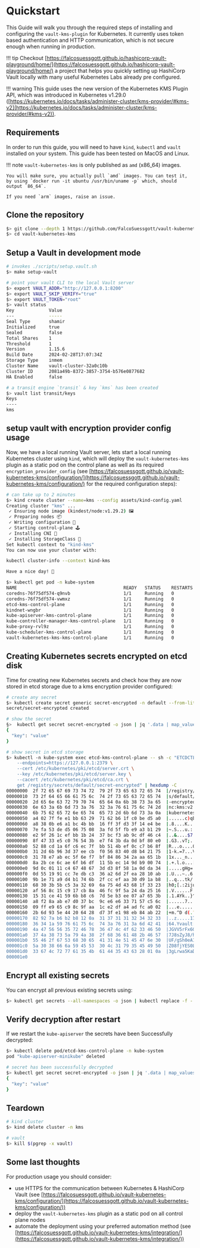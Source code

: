 # Quickstart
This Guide will walk you through the required steps of installing and configuring the `vault-kms-plugin` for Kubernetes. It currently uses token based authentication and HTTP communication, which is not secure enough when running in production.

!!! tip
    Checkout [https://falcosuessgott.github.io/hashicorp-vault-playground/home/](https://falcosuessgott.github.io/hashicorp-vault-playground/home/) a project that helps you quickly setting up HashiCorp Vault locally with many useful Kubernetes Labs already pre configured.

!!! warning
    This guide uses the new version of the Kubernetes KMS Plugin API, which was introduced in Kubernetes v1.29.0 ([https://kubernetes.io/docs/tasks/administer-cluster/kms-provider/#kms-v2](https://kubernetes.io/docs/tasks/administer-cluster/kms-provider/#kms-v2)).

## Requirements
In order to run this guide, you will need to have `kind`, `kubectl` and `vault` installed on your system. This guide has been tested on MacOS and Linux.

!!! note
    `vault-kubernetes-kms` is only published as `amd` (x86_64) images.
    
    You will make sure, you actually pull `amd` images. You can test it, by using `docker run -it ubuntu /usr/bin/uname -p` which, should output `86_64`.

    If you need `arm` images, raise an issue.

## Clone the repository
```bash
$> git clone --depth 1 https://github.com/FalcoSuessgott/vault-kubernetes-kms.git
$> cd vault-kubernetes-kms
```

## Setup a Vault in development mode
```bash
# invokes ./scripts/setup.vault.sh
$> make setup-vault

# point your vault CLI to the local Vault server
$> export VAULT_ADDR="http://127.0.0.1:8200"
$> export VAULT_SKIP_VERIFY="true"
$> export VAULT_TOKEN="root"
$> vault status
Key             Value
---             -----
Seal Type       shamir
Initialized     true
Sealed          false
Total Shares    1
Threshold       1
Version         1.15.6
Build Date      2024-02-28T17:07:34Z
Storage Type    inmem
Cluster Name    vault-cluster-32a0c10b
Cluster ID      2081a49b-8372-3857-3754-b576e0877682
HA Enabled      false

# a transit engine `transit` & key `kms` has been created
$> vault list transit/keys
Keys
----
kms
```

## setup vault with encryption provider config usage
Now, we have a local running Vault server, lets start a local running Kubernetes cluster using `kind`, which will deploy the `vault-kubernetes-kms` plugin as a static pod on the control plane as well as its required `encryption_provider_config` (see [https://falcosuessgott.github.io/vault-kubernetes-kms/configuration/](https://falcosuessgott.github.io/vault-kubernetes-kms/configuration/) for the required configuration steps):

```bash
# can take up to 2 minutes
$> kind create cluster --name=kms --config assets/kind-config.yaml
Creating cluster "kms" ...
 ✓ Ensuring node image (kindest/node:v1.29.2) 🖼
 ✓ Preparing nodes 📦
 ✓ Writing configuration 📜
 ✓ Starting control-plane 🕹️
 ✓ Installing CNI 🔌
 ✓ Installing StorageClass 💾
Set kubectl context to "kind-kms"
You can now use your cluster with:

kubectl cluster-info --context kind-kms

Have a nice day! 👋

$> kubectl get pod -n kube-system
NAME                                        READY   STATUS    RESTARTS   AGE
coredns-76f75df574-q9nvb                    1/1     Running   0          97s
coredns-76f75df574-vwmxz                    1/1     Running   0          97s
etcd-kms-control-plane                      1/1     Running   0          2m
kindnet-wngbr                               1/1     Running   0          98s
kube-apiserver-kms-control-plane            1/1     Running   0          118s
kube-controller-manager-kms-control-plane   1/1     Running   0          118s
kube-proxy-rvl9z                            1/1     Running   0          98s
kube-scheduler-kms-control-plane            1/1     Running   0          2m
vault-kubernetes-kms-kms-control-plane      1/1     Running   0          116s # vaul-kubernetes-kms pod
```

## Creating Kubernetes secrets encrypted on etcd disk
Time for creating new Kubernetes secrets and check how they are now stored in etcd storage due to a kms encryption provider configured:

```bash
# create any secret
$> kubectl create secret generic secret-encrypted -n default --from-literal=key=value
secret/secret-encrypted created

# show the secret
§>  kubectl get secret secret-encrypted -o json | jq '.data | map_values(@base64d)'
{
  "key": "value"
}

# show secret in etcd storage
$> kubectl -n kube-system exec etcd-kms-control-plane -- sh -c "ETCDCTL_API=3 etcdctl \
    --endpoints=https://127.0.0.1:2379 \
    --cert /etc/kubernetes/pki/etcd/server.crt \
    --key /etc/kubernetes/pki/etcd/server.key \
    --cacert /etc/kubernetes/pki/etcd/ca.crt \
    get /registry/secrets/default/secret-encrypted" | hexdump -C 
00000000  2f 72 65 67 69 73 74 72  79 2f 73 65 63 72 65 74  |/registry/secret|
00000010  73 2f 64 65 66 61 75 6c  74 2f 73 65 63 72 65 74  |s/default/secret|
00000020  2d 65 6e 63 72 79 70 74  65 64 0a 6b 38 73 3a 65  |-encrypted.k8s:e|
00000030  6e 63 3a 6b 6d 73 3a 76  32 3a 76 61 75 6c 74 2d  |nc:kms:v2:vault-|
00000040  6b 75 62 65 72 6e 65 74  65 73 2d 6b 6d 73 3a 0a  |kubernetes-kms:.|
00000050  a4 02 7f fe e1 bb 63 29  71 62 b6 1f c0 be d5 a0  |......c)qb......|
00000060  a8 38 0b e6 a1 bc 4b bb  16 ff 3f d3 3f 14 e4 be  |.8....K...?.?...|
00000070  7e fa 53 de d5 06 75 08  3a fd 5f fb e9 a3 b1 29  |~.S...u.:._....)|
00000080  e2 9f 26 1c ef bb 1b 24  37 bc f3 ab 9c df 46 c4  |..&....$7.....F.|
00000090  8f 47 33 e5 c0 76 54 3b  e7 f4 3b da 0d bf 80 e0  |.G3..vT;..;.....|
000000a0  52 88 cd 1a 6f c6 ec 7f  bb 51 4b ef 0c c7 b6 8f  |R...o....QK.....|
000000b0  31 2d 6b 96 3d 37 ee cb  f0 56 83 40 d8 b4 21 75  |1-k.=7...V.@..!u|
000000c0  31 78 e7 ab ec 5f 6e f7  bf 84 86 34 2a aa 65 1b  |1x..._n....4*.e.|
000000d0  8a 2b ce 6c ae 6f b6 df  11 5b ec 14 9d b9 00 74  |.+.l.o...[.....t|
000000e0  9d 0c 01 11 c4 67 48 67  3d d3 8f 58 1a 0d da 34  |.....gHg=..X...4|
000000f0  0d 55 19 91 cc 7e db c3  36 a2 6d 2f ea 28 10 ab  |.U...~..6.m/.(..|
00000100  9b 1e 71 a9 d4 b1 74 6b  2f cc ef aa 30 d9 1a b8  |..q...tk/...0...|
00000110  68 30 3b 5b c5 3a 32 69  6a 75 4d 43 68 1f 33 23  |h0;[.:2ijuMCh.3#|
00000120  af 56 8c 15 c9 17 cb 8a  46 fc 9f 5a 24 da 25 16  |.V......F..Z$.%.|
00000130  15 31 ce 41 59 6b b8 c6  7d 5e b3 ee 07 a7 65 3b  |.1.AYk..}^....e;|
00000140  a8 f2 8a ab e7 d0 37 bc  9c e6 e6 33 71 57 c5 6c  |......7....3qW.l|
00000150  09 ff e9 65 c9 8c 9f aa  1c e2 df a4 ad fc a0 02  |...e............|
00000160  2b 6d 93 5e 44 20 64 28  d7 3f e1 98 eb 84 ab 22  |+m.^D d(.?....."|
00000170  82 92 7a b6 b2 b8 12 0a  31 37 31 31 32 34 32 33  |..z.....17112423|
00000180  36 34 1a 59 76 61 75 6c  74 3a 76 31 3a 6d 42 41  |64.Yvault:v1:mBA|  # encrypted value
00000190  4a 47 56 56 35 72 46 78  36 47 4c 4f 62 33 46 50  |JGVV5rFx6GLOb3FP|
000001a0  37 4a 38 73 5a 79 4a 38  2f 68 36 61 48 2b 46 57  |7J8sZyJ8/h6aH+FW|
000001b0  55 46 2f 67 53 68 30 65  41 31 4e 51 45 47 6e 30  |UF/gSh0eA1NQEGn0|
000001c0  5a 30 38 66 6a 59 45 53  30 4c 31 79 35 45 49 50  |Z08fjYES0L1y5EIP|
000001d0  33 67 4c 72 77 61 35 4b  61 44 35 43 63 28 01 0a  |3gLrwa5KaD5Cc(..|
000001e0
```

## Encrypt all existing secrets
You can encrypt all previous existing secrets using:

```bash
$> kubectl get secrets --all-namespaces -o json | kubectl replace -f -
```

## Verify decryption after restart
If we restart the `kube-apiserver` the secrets have been Successfully decrypted:

```bash
$> kubectl delete pod/etcd-kms-control-plane -n kube-system
pod "kube-apiserver-minikube" deleted

# secret has been successfully decrypted
$> kubectl get secret secret-encrypted -o json | jq '.data | map_values(@base64d)'
{
  "key": "value"
}
```

## Teardown
```bash
# kind cluster
$> kind delete cluster -n kms

# vault
$> kill $(pgrep -x vault) 
```

## Some last thoughts
For production usage you should consider:

* use HTTPS for the communication between Kubernetes & HashiCorp Vault (see [https://falcosuessgott.github.io/vault-kubernetes-kms/configuration/](https://falcosuessgott.github.io/vault-kubernetes-kms/configuration/))
* deploy the `vault-kubernetes-kms` plugin as a static pod on all control plane nodes
* automate the deployment using your preferred automation method (see [https://falcosuessgott.github.io/vault-kubernetes-kms/integration/](https://falcosuessgott.github.io/vault-kubernetes-kms/integration/))
